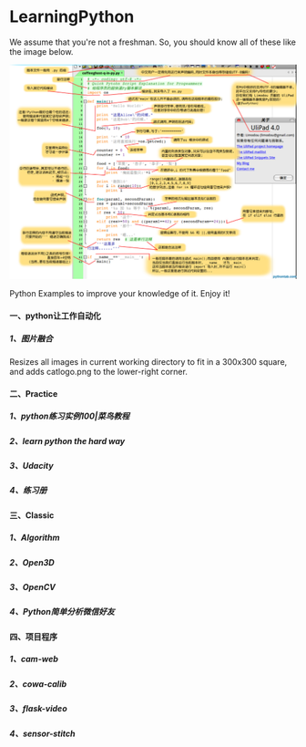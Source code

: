 # LearningPython
We assume that you're not a freshman. So, you should know all of these like the image below.

![](https://raw.githubusercontent.com/joeaaron/YouSee/main/python/python%E8%AF%AD%E6%B3%95%E5%9B%BE.png) 

Python Examples to improve your knowledge of  it. Enjoy it!

#### 一、python让工作自动化

##### 1、图片融合

Resizes all images in current working directory to fit in a 300x300 square, and adds catlogo.png to the lower-right corner.

#### 二、Practice

##### 1、python练习实例100|菜鸟教程 #####

##### 2、learn python the hard way #####

##### 3、Udacity

##### 4、练习册

#### 三、Classic ####

##### 1、Algorithm

##### 2、Open3D

##### 3、OpenCV

##### 4、Python简单分析微信好友

#### 四、项目程序 ####

#####  1、cam-web

#####  2、cowa-calib

#####  3、flask-video

##### 4、sensor-stitch

####  

#### 



